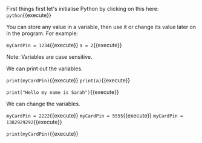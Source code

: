First things first let's initialise Python by clicking on this here: `python`{{execute}}

You can store any value in a variable, then use it or change its value later on in the program. For example:

`myCardPin = 1234`{{execute}}
`a = 2`{{execute}}

Note: Variables are case sensitive.

We can print out the variables.

`print(myCardPin)`{{execute}}
`print(a)`{{execute}}

`print("Hello my name is Sarah")`{{execute}}

We can change the variables.

`myCardPin = 2222`{{execute}}
`myCardPin = 5555`{{execute}}
`myCardPin = 1382929292`{{execute}}

`print(myCardPin)`{{execute}}